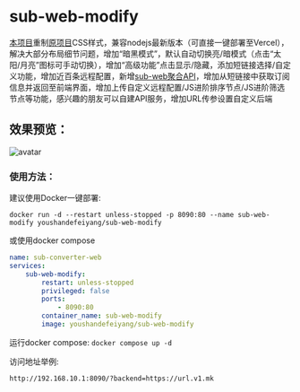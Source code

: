 # sub-web-modify
[本项目](https://suburl.v1.mk)重制[原项目](https://github.com/CareyWang/sub-web)CSS样式，兼容nodejs最新版本（可直接一键部署至Vercel），解决大部分布局细节问题，增加“暗黑模式”，默认自动切换亮/暗模式（点击“太阳/月亮”图标可手动切换），增加“高级功能”点击显示/隐藏，添加短链接选择/自定义功能，增加近百条远程配置，新增[sub-web聚合API](https://github.com/youshandefeiyang/sub-web-api)，增加从短链接中获取订阅信息并返回至前端界面，增加上传自定义远程配置/JS进阶排序节点/JS进阶筛选节点等功能，感兴趣的朋友可以自建API服务，增加URL传参设置自定义后端<br/>
## 效果预览：
![avatar](https://raw.githubusercontent.com/youshandefeiyang/webcdn/main/sub-web-modify.GIF)
### 使用方法：
建议使用Docker一键部署:
```
docker run -d --restart unless-stopped -p 8090:80 --name sub-web-modify youshandefeiyang/sub-web-modify
```
或使用docker compose
```yaml
name: sub-converter-web
services:
    sub-web-modify:
        restart: unless-stopped
        privileged: false
        ports:
            - 8090:80
        container_name: sub-web-modify
        image: youshandefeiyang/sub-web-modify
```
运行docker compose: `docker compose up -d`

访问地址举例:
```
http://192.168.10.1:8090/?backend=https://url.v1.mk
```
